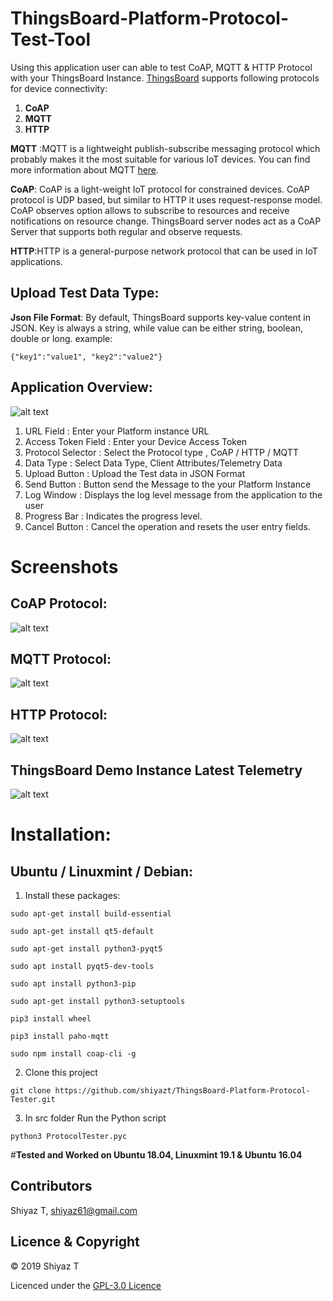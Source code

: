 # ThingsBoard-Platform-Protocol-Test-Tool
Using this application user can able to test CoAP, MQTT & HTTP Protocol with your ThingsBoard Instance.
[ThingsBoard](https://thingsboard.io/) supports following protocols for device connectivity:
1) **CoAP**
2) **MQTT**
3) **HTTP**

**MQTT** :MQTT is a lightweight publish-subscribe messaging protocol which probably makes it the most suitable for various IoT devices. You can find more information about MQTT [here](http://mqtt.org/).

**CoAP**: CoAP is a light-weight IoT protocol for constrained devices. CoAP protocol is UDP based, but similar to HTTP it uses request-response model. CoAP observes option allows to subscribe to resources and receive notifications on resource change. ThingsBoard server nodes act as a CoAP Server that supports both regular and observe requests.

**HTTP**:HTTP is a general-purpose network protocol that can be used in IoT applications.

Upload Test Data Type:
---------------------
**Json File Format**:
By default, ThingsBoard supports key-value content in JSON. Key is always a string, while value can be either string, boolean, double or long.
example:
```
{"key1":"value1", "key2":"value2"}
````
Application Overview:
--------------------
![alt text](https://github.com/shiyazt/ThingsBoard-Platform-Protocol-Tester/blob/master/images/MainWindow_Help.png)

1) URL Field : Enter your Platform instance URL
2) Access Token Field :  Enter your Device Access Token
3) Protocol Selector : Select the Protocol type , CoAP / HTTP / MQTT
4) Data Type : Select Data Type, Client Attributes/Telemetry Data
5) Upload Button : Upload the Test data in JSON Format
6) Send Button :  Button send the Message to the your Platform Instance
7) Log Window :  Displays the log level message from the application to the user
8) Progress Bar :  Indicates the progress level.
9) Cancel Button : Cancel the operation and resets the user entry fields.

Screenshots
===========

CoAP Protocol:
-------------
![alt text](https://github.com/shiyazt/ThingsBoard-Platform-Protocol-Tester/blob/master/images/CoAP_Protocol.png)

MQTT Protocol:
-------------
![alt text](https://github.com/shiyazt/ThingsBoard-Platform-Protocol-Tester/blob/master/images/MQTT_Protocol.png)

HTTP Protocol:
-------------
![alt text](https://github.com/shiyazt/ThingsBoard-Platform-Protocol-Tester/blob/master/images/HTTP_Protocol.png)

ThingsBoard Demo Instance Latest Telemetry
------------------------------------------
![alt text](https://github.com/shiyazt/ThingsBoard-Platform-Protocol-Tester/blob/master/images/TB%20Data.png)

Installation:
============

Ubuntu / Linuxmint / Debian:
-----------------------------
1) Install these packages:
```
sudo apt-get install build-essential

sudo apt-get install qt5-default

sudo apt-get install python3-pyqt5

sudo apt install pyqt5-dev-tools

sudo apt install python3-pip

sudo apt-get install python3-setuptools

pip3 install wheel

pip3 install paho-mqtt

sudo npm install coap-cli -g
```
2) Clone this project 
  ```
  git clone https://github.com/shiyazt/ThingsBoard-Platform-Protocol-Tester.git
  
  ```
 3) In src folder Run the Python script
  ```
  python3 ProtocolTester.pyc
  
  ```

#**Tested and Worked on Ubuntu 18.04, Linuxmint 19.1 & Ubuntu 16.04**

Contributors
------------
Shiyaz T, shiyaz61@gmail.com

Licence & Copyright
-------------------
 © 2019 Shiyaz T
 
 Licenced under the [GPL-3.0 Licence](LICENCE)
